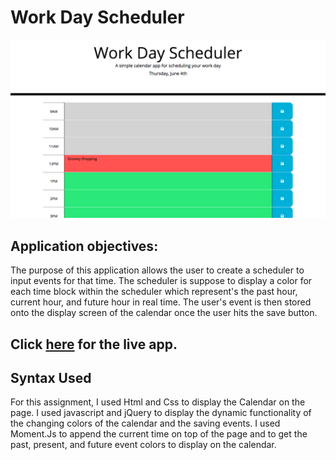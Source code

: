 # Work Day Scheduler

![](images/image.png)

## Application  objectives:

The purpose of this application allows the  user to create  a scheduler  to input events for that time. The scheduler is suppose to display a color for each time block within the scheduler which represent's the   past hour, current hour, and future hour in real time. The user's event is then stored onto the display screen of the calendar once the user hits the save button.
 ## Click [here](https://brianlevin.github.io/Work-Day-Scheduler/) for the live app. 
## Syntax Used
For this assignment, I used Html and Css to display the Calendar  on the page. I used javascript and jQuery to display the dynamic functionality of the changing colors of the calendar and the saving events. I used Moment.Js to append the current time on top of the page and to get the past, present, and future event colors to display on the calendar.



